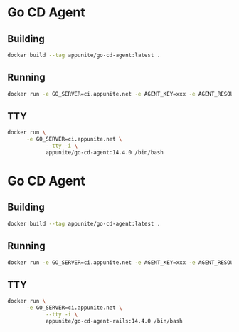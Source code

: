 # Go CD Agent

## Building

```bash
docker build --tag appunite/go-cd-agent:latest .
```

## Running

```bash
docker run -e GO_SERVER=ci.appunite.net -e AGENT_KEY=xxx -e AGENT_RESOURCES=test -e AGENT_ENV=rails -d --name go-cd-agent appunite/go-cd-agent:latest
```

## TTY

```bash
docker run \
      -e GO_SERVER=ci.appunite.net \
			--tty -i \
			appunite/go-cd-agent:14.4.0 /bin/bash
```			

# Go CD Agent

## Building

```bash
docker build --tag appunite/go-cd-agent:latest .
```

## Running

```bash
docker run -e GO_SERVER=ci.appunite.net -e AGENT_KEY=xxx -e AGENT_RESOURCES=test -e AGENT_ENV=rails -d --name go-cd-agent-rails appunite/go-cd-agent-rails:latest
```

## TTY

```bash
docker run \
      -e GO_SERVER=ci.appunite.net \
			--tty -i \
			appunite/go-cd-agent-rails:14.4.0 /bin/bash
```			


